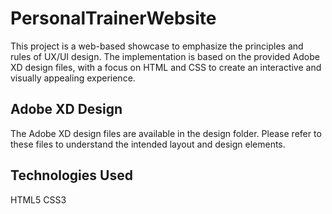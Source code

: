 # PersonalTrainerWebsite

This project is a web-based showcase to emphasize the principles and rules of UX/UI design. The implementation is based on the provided Adobe XD design files, with a focus on HTML and CSS to create an interactive and visually appealing experience.

## Adobe XD Design
The Adobe XD design files are available in the design folder. Please refer to these files to understand the intended layout and design elements.

## Technologies Used
HTML5
CSS3
